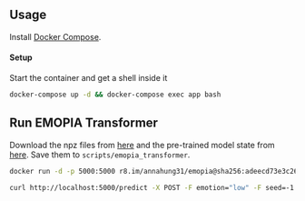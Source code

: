 ## Usage

Install [Docker Compose](https://docs.docker.com/compose/install).

#### Setup

Start the container and get a shell inside it

```bash
docker-compose up -d && docker-compose exec app bash
```

## Run EMOPIA Transformer

Download the npz files from [here](https://drive.google.com/file/d/17dKUf33ZsDbHC5Z6rkQclge3ppDTVCMP/view) and the pre-trained model state from [here](https://drive.google.com/u/0/uc?id=19Seq18b2JNzOamEQMG1uarKjj27HJkHu&export=download). Save them to `scripts/emopia_transformer`.

```bash
docker run -d -p 5000:5000 r8.im/annahung31/emopia@sha256:adeecd73e3c264c808710f4beb00c1affb130475f1e4848e1033e03894f8d38c

curl http://localhost:5000/predict -X POST -F emotion="low" -F seed=-1
```
